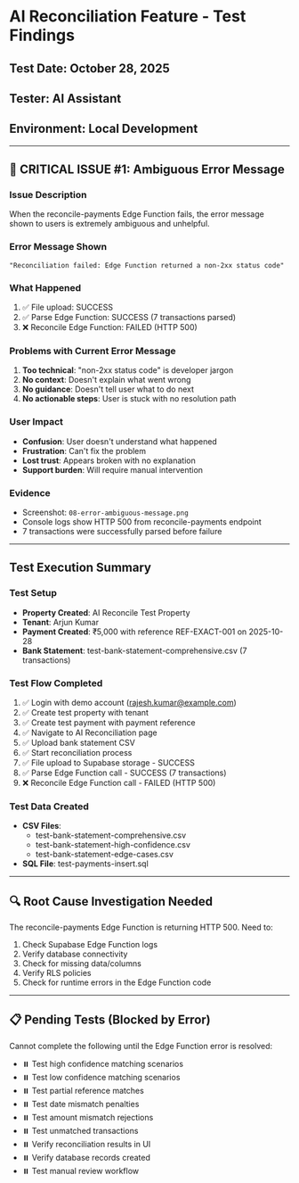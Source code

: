 # AI Reconciliation Feature - Test Findings

## Test Date: October 28, 2025
## Tester: AI Assistant
## Environment: Local Development

---

## 🔴 CRITICAL ISSUE #1: Ambiguous Error Message

### Issue Description
When the reconcile-payments Edge Function fails, the error message shown to users is extremely ambiguous and unhelpful.

### Error Message Shown
```
"Reconciliation failed: Edge Function returned a non-2xx status code"
```

### What Happened
1. ✅ File upload: SUCCESS
2. ✅ Parse Edge Function: SUCCESS (7 transactions parsed)
3. ❌ Reconcile Edge Function: FAILED (HTTP 500)

### Problems with Current Error Message
1. **Too technical**: "non-2xx status code" is developer jargon
2. **No context**: Doesn't explain what went wrong
3. **No guidance**: Doesn't tell user what to do next
4. **No actionable steps**: User is stuck with no resolution path

### User Impact
- **Confusion**: User doesn't understand what happened
- **Frustration**: Can't fix the problem
- **Lost trust**: Appears broken with no explanation
- **Support burden**: Will require manual intervention

### Evidence
- Screenshot: `08-error-ambiguous-message.png`
- Console logs show HTTP 500 from reconcile-payments endpoint
- 7 transactions were successfully parsed before failure

---

## Test Execution Summary

### Test Setup
- **Property Created**: AI Reconcile Test Property
- **Tenant**: Arjun Kumar
- **Payment Created**: ₹5,000 with reference REF-EXACT-001 on 2025-10-28
- **Bank Statement**: test-bank-statement-comprehensive.csv (7 transactions)

### Test Flow Completed
1. ✅ Login with demo account (rajesh.kumar@example.com)
2. ✅ Create test property with tenant
3. ✅ Create test payment with payment reference
4. ✅ Navigate to AI Reconciliation page
5. ✅ Upload bank statement CSV
6. ✅ Start reconciliation process
7. ✅ File upload to Supabase storage - SUCCESS
8. ✅ Parse Edge Function call - SUCCESS (7 transactions)
9. ❌ Reconcile Edge Function call - FAILED (HTTP 500)

### Test Data Created
- **CSV Files**: 
  - test-bank-statement-comprehensive.csv
  - test-bank-statement-high-confidence.csv
  - test-bank-statement-edge-cases.csv
- **SQL File**: test-payments-insert.sql

---

## 🔍 Root Cause Investigation Needed

The reconcile-payments Edge Function is returning HTTP 500. Need to:
1. Check Supabase Edge Function logs
2. Verify database connectivity
3. Check for missing data/columns
4. Verify RLS policies
5. Check for runtime errors in the Edge Function code

---

## 📋 Pending Tests (Blocked by Error)

Cannot complete the following until the Edge Function error is resolved:
- ⏸️ Test high confidence matching scenarios
- ⏸️ Test low confidence matching scenarios
- ⏸️ Test partial reference matches
- ⏸️ Test date mismatch penalties
- ⏸️ Test amount mismatch rejections
- ⏸️ Test unmatched transactions
- ⏸️ Verify reconciliation results in UI
- ⏸️ Verify database records created
- ⏸️ Test manual review workflow

